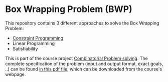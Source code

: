 # Box Wrapping Problem (BWP)

This repository contains 3 different approaches to solve the Box Wrapping Problem:
* [Constraint Programming](https://github.com/lluisalemanypuig/box-wrapping/tree/master/CP)
* Linear Programming
* Satisfiability

This is part of the course project [Combinatorial Problem solving](http://www.cs.upc.edu/~erodri/webpage/cps/cps.html).
The complete specification of the problem (input and output format, exact goals, ..) can be found
[in this pdf file](https://github.com/lluisalemanypuig/box-wrapping/blob/master/statement.pdf), which can be downloaded
from the course's webpage.
